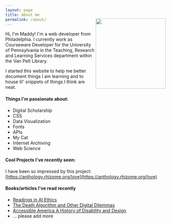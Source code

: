 ```yaml
---
layout: page
title: About me
permalink: /about/
---
```



<img alt="" width="220" height="220" align="right" style="margin-top:-40px;" src="https://avatars1.githubusercontent.com/u/11843680?s=460&amp;v=4">

Hi, I'm Maddy! I'm a web developer from Philadelphia. I currently work as Courseware Developer for the University of Pennsylvania in the Teaching, Research and Learning Services department within the Van Pelt Library.

I started this website to help me better document things I am learning and to house lil' snippets of things I think are neat.



#### Things I'm passionate about:
* Digital Scholarship
* CSS
* Data Visualization
* Fonts
* APIs
* My Cat
* Internet Archiving
* Web Science

#### Cool Projects I've recently seen:  
I have been so impressed by this project: [https://anthology.rhizome.org/love](https://anthology.rhizome.org/love)

#### Books/articles I've read recently
* [Readings in AI Ethics](https://www.scu.edu/ethics/internet-ethics-blog/readings-in-ai-ethics/)
* [The Death Algorithm and Other Digital Dilemmas](https://mitpress.mit.edu/books/death-algorithm-and-other-digital-dilemmas)
* [Accessible America A History of Disability and Design](https://www.goodreads.com/en/book/show/39971108-accessible-america)
* ... please add more
